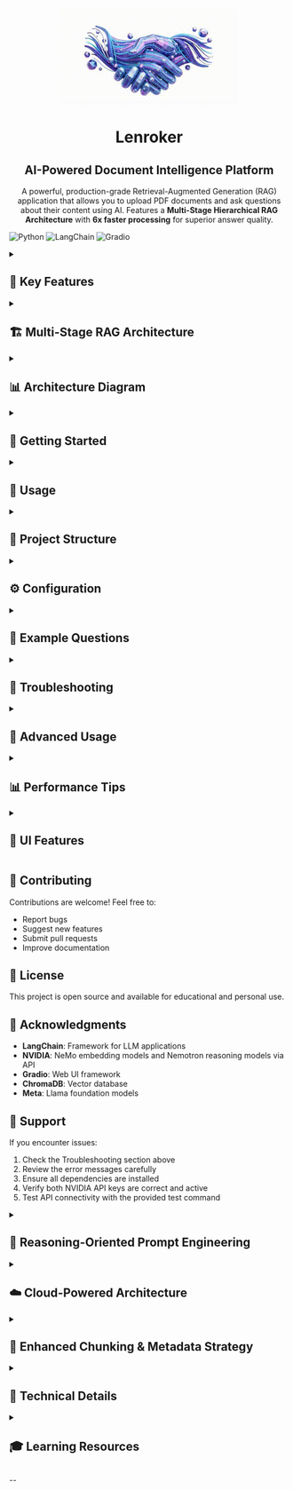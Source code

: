 <div align="center">

![Lenroker Logo](Logo/logo.gif)

#  Lenroker
## AI-Powered Document Intelligence Platform

A powerful, production-grade Retrieval-Augmented Generation (RAG) application that allows you to upload PDF documents and ask questions about their content using AI. Features a **Multi-Stage Hierarchical RAG Architecture** with **6x faster processing** for superior answer quality.

</div>

![Python](https://img.shields.io/badge/python-3.10+-blue.svg)
![LangChain](https://img.shields.io/badge/LangChain-latest-green.svg)
![Gradio](https://img.shields.io/badge/Gradio-5.0+-orange.svg)

<details>
<summary><h2>🌟 Key Features</h2></summary>

- **🧠 Multi-Stage Hierarchical RAG**: State-of-the-art 3-stage reasoning architecture
- **� Chain-nof-Thought Reasoning**: Explicit 5-step reasoning process for each chunk
- **� Deocument-Type Awareness**: Specialized prompts for Policy, Technical, and General documents
- **� Seoction-Aware Processing**: Automatic section detection and metadata anchoring
- **� CrFoss-Reference Intelligence**: Detects and boosts contextually important chunks
- **📤 PDF Upload**: Easy drag-and-drop PDF upload interface
- **🤖 AI-Powered Q&A**: Ask natural language questions about your documents
- **💬 Chat Interface**: Interactive chat history with automatic saving
- **📜 Persistent History**: All conversations saved with timestamps
- **🔒 Cloud-Powered LLM**: Llama 3.1 Nemotron Nano 8B via NVIDIA API (embeddings via NVIDIA API)
- **⚡ Fast Retrieval**: ChromaDB vector database with FlashrankRerank re-ranking
- **🎨 Beautiful UI**: Clean, modern Gradio web interface with gradient design

</details>

<details>
<summary><h2>🏗️ Multi-Stage RAG Architecture</h2></summary>

Our advanced RAG system uses a **3-stage hierarchical approach** instead of traditional single-stage retrieval:

### Traditional RAG (Before):
```
Question → Retrieve 3 chunks → LLM → Answer
```
❌ Limited context
❌ Struggles with disjoint information
❌ No reasoning layer

### Hierarchical RAG (Current):
```
Question → Retrieve 10 chunks → Chunk-level reasoning → Synthesis → Final Answer
```
✅ 10x more context analyzed
✅ Layered reasoning process
✅ Better quality answers
✅ Handles complex questions

### **Stage 1: Section-Aware Retrieval + Re-ranking**
- Retrieves **top 20** candidate chunks with section-aware boosting
- Uses NVIDIA Llama 3.2 NeMo Retriever embeddings
- **Section metadata anchoring** with automatic section detection
- **Cross-reference boosting** for contextually important chunks
- FlashrankRerank re-ranking to final top 10 most relevant chunks

### **Stage 2: Optimized Batch Reasoning**
- **Single LLM call** processes all chunks simultaneously (6x faster)
- **Document-type aware** prompts (General, Policy, Technical)
- **Integrated analysis**: Scanning → Extraction → Integration → Synthesis
- Section metadata and cross-references preserved in analysis
- **Clean output**: Professional answers without internal reasoning verbosity
- Maintains reasoning quality while dramatically improving speed

### **Stage 3: Metadata Enhancement**
- **Lightweight processing** - no additional LLM calls required
- **Analysis transparency** - shows reasoning mode and sections analyzed
- **Clean user experience** - technical details hidden from end users
- **Performance optimized** - maintains quality while maximizing speed
- Cross-reference integration and section attribution preserved
- Produces comprehensive, professional answers with helpful metadata

</details>

<details>
<summary><h2>📊 Architecture Diagram</h2></summary>

```
┌─────────────────┐
│  PDF Document   │
└────────┬────────┘
         │
         ▼
┌─────────────────┐
│ Semantic Splitter│  (Chunks: 1200 chars, Overlap: 200, Section-aware)
└────────┬────────┘
         │
         ▼
┌─────────────────┐
│  NVIDIA Llama   │  (Embeddings Generation)
│  NeMo Retriever │
└────────┬────────┘
         │
         ▼
┌─────────────────┐
│   ChromaDB      │  (Vector Storage)
└────────┬────────┘
         │
         ▼
┌─────────────────┐
│  User Question  │
└────────┬────────┘
         │
         ▼
┌──────────────────────────────────────────┐
│    STAGE 1: SECTION-AWARE RETRIEVAL      │
│  • Retrieve top 20 candidates            │
│  • Section metadata boosting             │
│  • Cross-reference detection             │
│  • FlashrankRerank to top 10             │
└────────┬─────────────────────────────────┘
         │
         ▼
┌──────────────────────────────────────────┐
│   STAGE 2: OPTIMIZED BATCH REASONING     │
│  Single NVIDIA API call processes all:   │
│  • Llama 3.1 Nemotron Nano 8B model     │
│  • Document-type aware analysis          │
│  • Cross-section integration             │
│  • Comprehensive synthesis               │
│  • Clean, professional output            │
│  • 6x faster than individual processing  │
└────────┬─────────────────────────────────┘
         │
         ▼
┌──────────────────────────────────────────┐
│    STAGE 3: METADATA ENHANCEMENT         │
│  • Add reasoning mode and section info   │
│  • No additional LLM calls needed        │
│  • Preserve analysis transparency        │
│  • Clean user-facing output              │
└────────┬─────────────────────────────────┘
         │
         ▼
┌─────────────────┐
│  Final Answer   │
└─────────────────┘
```

</details>

<details>
<summary><h2>🚀 Getting Started</h2></summary>

### Prerequisites

Before you begin, ensure you have the following:

- **Python 3.10+**: [Download Python](https://www.python.org/downloads/)
- **NVIDIA API Key**: [Get API Key](https://build.nvidia.com/) - Required for both embeddings and reasoning

### Installation

1. **Clone or download this repository**

```bash
cd RAG-MongoDB
```

2. **Install Python dependencies**

```bash
pip install -r requirements.txt
```

**Note:** If you encounter issues with `flashrank` installation, the system will automatically fall back to section-aware retrieval without re-ranking. FlashrankRerank is optional for enhanced performance but not required for core functionality.

3. **Configure API Keys**

Edit the `key_param.py` file and add your NVIDIA API keys:

```python
# API key for NVIDIA embeddings (Llama 3.2 NeMo Retriever)
NVIDIA_API_KEY = "your_nvidia_embeddings_api_key_here"

# API key for NVIDIA reasoning model (Llama 3.1 Nemotron Nano 8B)
NVIDIA_REASONING_API_KEY = "your_nvidia_reasoning_api_key_here"
```

**Note:** You can use the same NVIDIA API key for both if you have access to both models.

</details>

<details>
<summary><h2>📖 Usage</h2></summary>

### Web Interface (Recommended)

Launch the Gradio web interface:

```bash
python app.py
```

Then open your browser to:
```
http://127.0.0.1:7860
```

**Steps:**
1. Upload a PDF document
2. Click "Process PDF" and wait for confirmation
3. Ask questions in the text box
4. Get AI-powered answers with multi-stage reasoning!

### Command Line (Alternative)

**Process a PDF document:**

```bash
python load_data.py
```

This will:
- Load the PDF specified in the code
- Split it into chunks
- Generate embeddings
- Store in ChromaDB (`./chroma_db/`)

**Ask questions:**

```bash
python rag.py
```

Edit the query at the bottom of `rag.py` to ask different questions.

</details>

<details>
<summary><h2>📁 Project Structure</h2></summary>

```
RAG-MongoDB/
├── app.py                  # Gradio web interface with Multi-Stage RAG
├── load_data.py           # PDF processing script
├── rag.py                 # Simple query script
├── key_param.py           # API keys configuration
├── requirements.txt       # Python dependencies
├── README.md              # This file
├── chat_histories.json    # Saved chat conversations (auto-created)
├── chroma_db/             # Vector database storage (auto-created)
├── chroma_db_temp/        # Temporary storage for UI uploads
└── sample_files/          # Sample PDF documents (optional)
```

</details>

<details>
<summary><h2>⚙️ Configuration</h2></summary>

### Multi-Stage RAG Parameters

**Current settings in [app.py](app.py):**

```python
# Stage 1: Section-Aware Retrieval
search_kwargs={"k": 20}  # Retrieve top 20 candidates, re-rank to 10

# Semantic Document Chunking
chunk_size=1200          # Characters per chunk (larger for context)
chunk_overlap=200        # Overlap between chunks (more for continuity)
separators=["\n\n", "\n", ".", ";", ",", " "]  # Semantic boundaries

# Section Metadata Enhancement
section_detection=True   # Automatic section title extraction
cross_reference_boost=0.2  # Boost chunks with cross-references
section_match_boost=0.3    # Boost chunks matching question keywords
```

**Adjust for your needs:**

- **More candidates**: Increase initial `k` value (e.g., `k=30` for more candidates)
- **Larger chunks**: Increase `chunk_size` (e.g., `1500` for even bigger chunks)
- **More overlap**: Increase `chunk_overlap` (e.g., `300` for better continuity)
- **Section boosting**: Adjust boost values for section matching and cross-references
- **Semantic boundaries**: Modify separators list for different document types

### Embedding Model

**Current:** NVIDIA Llama 3.2 NeMo Retriever (300M)
- Optimized for retrieval tasks
- Requires NVIDIA API key
- High-quality embeddings

**Alternative:** Use local HuggingFace embeddings:

```python
from langchain_community.embeddings import HuggingFaceEmbeddings

embeddings = HuggingFaceEmbeddings(
    model_name="sentence-transformers/all-MiniLM-L6-v2"
)
```

### LLM Model

**Current:** Llama 3.1 Nemotron Nano 8B (via NVIDIA API)
- Cloud-powered reasoning model
- Optimized for instruction following and reasoning
- Good balance of speed and quality
- Perfect for multi-stage reasoning
- API-based - no local installation required

**Alternative NVIDIA models:**

Update the model in `key_param.py`:
```python
def query_nvidia_model(messages, temperature=0, max_tokens=4096):
    completion = client.chat.completions.create(
        model="nvidia/llama-3.1-nemotron-nano-8b-v1",  # Current model
        # Alternative: "nvidia/llama-3.2-3b-instruct"
        # Alternative: "nvidia/llama-3.1-8b-instruct"
        messages=messages,
        temperature=temperature,
        # ... other parameters
    )
```

### Vector Database

**Current:** ChromaDB (local)
- No setup required
- Persists to disk
- Great for development

**Alternatives:**
- **FAISS**: Faster for large datasets
- **Qdrant**: Production-ready with advanced features
- **Weaviate**: Cloud-native option

</details>

<details>
<summary><h2>🎯 Example Questions</h2></summary>

Depending on your uploaded document, try questions like:

- "What is the main topic of this document?"
- "Summarize the key points in detail"
- "What are the prerequisites mentioned?"
- "Explain [specific concept] from the document"
- "What does section 3 discuss?"
- "Compare the approaches mentioned in sections 2 and 4"
- "List all the important dates and events mentioned"

The Multi-Stage RAG architecture excels at:
- ✅ Complex, multi-part questions
- ✅ Questions requiring information from multiple sections
- ✅ Questions needing synthesis of different perspectives
- ✅ Detailed explanations with comprehensive context

</details>

<details>
<summary><h2>🔧 Troubleshooting</h2></summary>

### "NVIDIA API key invalid" error

1. Check your API keys in `key_param.py`
2. Verify they're active at [NVIDIA API Console](https://build.nvidia.com/)
3. Ensure you have access to both embedding and reasoning models
4. Test the API connection:
   ```bash
   python -c "import key_param; print('API test:', key_param.query_nvidia_model([{'role': 'user', 'content': 'Hello'}]))"
   ```

### "FlashrankRerank rebuild skipped" warning

This is a **non-critical warning** that doesn't affect functionality:

```
⚠️ FlashrankRerank rebuild skipped: name 'Ranker' is not defined
```

**What it means:** FlashrankRerank has a dependency issue but the app continues working with fallback retrieval.

**Solutions:**
1. **Ignore it** - Your app works fine without re-ranking
2. **Reinstall flashrank:**
   ```bash
   pip uninstall flashrank
   pip install flashrank>=0.2.0
   ```
3. **Use without re-ranking** - The system automatically falls back to section-aware retrieval

### "ChromaDB error" or "Collection not found"

Delete the database and recreate:
```bash
# Windows
rmdir /s /q chroma_db
rmdir /s /q chroma_db_temp

# Mac/Linux
rm -rf chroma_db chroma_db_temp
```

Then re-run `python app.py` or `python load_data.py`

### Slow response times

The Multi-Stage RAG uses optimized batch processing for speed:

**To speed up further:**
1. Reduce chunks: `search_kwargs={"k": 5}` (instead of 10)
2. Reduce max_tokens: `max_tokens=2048` (instead of 4096)
3. Check your internet connection (API-based model)

### API rate limiting or quota errors

If you encounter API limits:
1. Reduce chunk retrieval: `k=5` instead of 10
2. Increase chunk size: `chunk_size=1000` (fewer chunks)
3. Add delays between requests if needed
4. Check your NVIDIA API quota and usage

</details>

<details>
<summary><h2>🚀 Advanced Usage</h2></summary>

### Batch Processing Multiple PDFs

Modify `load_data.py` to process multiple files:

```python
pdf_files = [
    "document1.pdf",
    "document2.pdf",
    "document3.pdf"
]

all_docs = []
for pdf_file in pdf_files:
    loader = PyPDFLoader(pdf_file)
    pages = loader.load()
    all_docs.extend(pages)
```

### Custom Reasoning Prompts

Edit the prompts in `app.py`:

**Chunk-level reasoning:**
```python
chunk_reasoning_template = """Based ONLY on this excerpt, answer...
[Customize this prompt]
"""
```

**Synthesis:**
```python
synthesis_template = """Combine these partial answers...
[Customize this prompt]
"""
```

### Disable Multi-Stage RAG

If you want traditional single-stage RAG (faster but lower quality):

Revert to simple retrieval by replacing the `answer_question` function with basic RAG code.

</details>

<details>
<summary><h2>📊 Performance Tips</h2></summary>

1. **Balance quality vs speed**:
   - Quality: `k=10`, larger model (3B or 7B)
   - Speed: `k=5`, smaller model (1B)

2. **API optimization**: NVIDIA API handles GPU acceleration automatically

3. **Chunk size optimization**:
   - Technical docs: 500-700 chars
   - Narrative text: 800-1000 chars

4. **Monitor token usage**: Multi-Stage RAG uses more tokens but produces better results

</details>

<details>
<summary><h2>🎨 UI Features</h2></summary>

- **Compact purple gradient header**
- **Left sidebar** with:
  - PDF upload section
  - Chat history (auto-saved)
  - New Chat & Delete buttons
- **Main chat area** (3x larger than sidebar)
- **Gradient buttons** (purple, pink, teal)
- **Automatic conversation saving**
- **Timestamp tracking**
- **Load previous conversations**
- **Current document display**

</details>

## 🤝 Contributing

Contributions are welcome! Feel free to:

- Report bugs
- Suggest new features
- Submit pull requests
- Improve documentation

## 📝 License

This project is open source and available for educational and personal use.

## 🙏 Acknowledgments

- **LangChain**: Framework for LLM applications
- **NVIDIA**: NeMo embedding models and Nemotron reasoning models via API
- **Gradio**: Web UI framework
- **ChromaDB**: Vector database
- **Meta**: Llama foundation models

## 📧 Support

If you encounter issues:

1. Check the Troubleshooting section above
2. Review the error messages carefully
3. Ensure all dependencies are installed
4. Verify both NVIDIA API keys are correct and active
5. Test API connectivity with the provided test command

<details>
<summary><h2>🧠 Reasoning-Oriented Prompt Engineering</h2></summary>

### Chain-of-Thought Scaffolding

Traditional RAG systems use passive prompts like "Answer the question based on the context." Our system uses **explicit reasoning scaffolding** that guides the LLM through systematic analysis:

**5-Step Chunk Analysis:**
1. **IDENTIFY**: What specific facts, rules, or concepts relate to the question?
2. **ANALYZE**: How does section context and cross-references help interpretation?
3. **INTEGRATE**: How do identified elements connect logically?
4. **ASSESS**: What's the confidence level for this information?
5. **CONCLUDE**: Provide reasoned answer or mark as irrelevant

**5-Step Synthesis Process:**
1. **INVENTORY**: Catalog all key facts, rules, and concepts
2. **RELATIONSHIPS**: Map logical connections and IF/THEN dependencies  
3. **CONFLICTS**: Identify and resolve contradictions between sections
4. **INTEGRATION**: Combine cross-references and maintain document structure
5. **SYNTHESIS**: Produce comprehensive, well-reasoned final answer

### Document-Type Aware Reasoning

**Automatic Document Type Detection:**
- **Policy Documents**: Focus on compliance, rules, and regulatory requirements
- **Technical Documents**: Emphasize implementation, specifications, and methods
- **General Documents**: Balanced analysis of facts and concepts

**Specialized Reasoning Templates:**
```python
# Policy Analysis Example
"1. IDENTIFY APPLICABLE RULES: What policies apply to this scenario?
 2. ANALYZE CONDITIONS: What conditions or exceptions exist?
 3. DETERMINE COMPLIANCE: How do rules relate to the question?
 4. ASSESS AUTHORITY: What's the authoritative basis?"

# Technical Analysis Example  
"1. IDENTIFY TECHNICAL CONCEPTS: What methods or specs are mentioned?
 2. ANALYZE RELATIONSHIPS: How do technical elements connect?
 3. EVALUATE IMPLEMENTATION: What are practical implications?
 4. ASSESS COMPLETENESS: Is there sufficient technical detail?"
```

</details>

<details>
<summary><h2>☁️ Cloud-Powered Architecture</h2></summary>

### NVIDIA API Integration

Lenroker now uses **100% cloud-powered AI** via NVIDIA's API infrastructure:

**Embedding Model**: NVIDIA Llama 3.2 NeMo Retriever (300M)
- Optimized specifically for retrieval tasks
- High-quality vector representations
- Fast embedding generation

**Reasoning Model**: NVIDIA Llama 3.1 Nemotron Nano 8B
- Instruction-tuned for reasoning and analysis
- Optimized for multi-step thinking
- Superior performance on complex questions

**Benefits of API-Based Architecture:**
- ✅ **No local installation** - No need for Ollama or local model management
- ✅ **Always up-to-date** - Access to latest model versions automatically
- ✅ **GPU acceleration** - NVIDIA's infrastructure handles optimization
- ✅ **Scalable** - No local hardware limitations
- ✅ **Consistent performance** - Professional-grade inference infrastructure

**API Configuration:**
```python
# In key_param.py
def get_nvidia_client():
    return OpenAI(
        base_url="https://integrate.api.nvidia.com/v1",
        api_key=NVIDIA_REASONING_API_KEY
    )

def query_nvidia_model(messages, temperature=0, max_tokens=4096):
    client = get_nvidia_client()
    completion = client.chat.completions.create(
        model="nvidia/llama-3.1-nemotron-nano-8b-v1",
        messages=messages,
        temperature=temperature,
        max_tokens=max_tokens
    )
    return completion.choices[0].message.content
```

</details>

<details>
<summary><h2>🔧 Enhanced Chunking & Metadata Strategy</h2></summary>

### Semantic Chunking with Section Awareness

Traditional RAG systems use naive text splitting that often breaks context mid-sentence or mid-concept. Our enhanced approach uses:

**Semantic Boundaries:**
```python
separators=["\n\n", "\n", ".", ";", ",", " "]  # Prioritize natural breaks
chunk_size=1200     # Larger chunks preserve more context
chunk_overlap=200   # Substantial overlap maintains continuity
```

**Automatic Section Detection:**
- Identifies section headers, chapter titles, and topic boundaries
- Tags each chunk with section metadata
- Preserves document structure and hierarchy

**Cross-Reference Intelligence:**
- Detects phrases like "see section", "as mentioned above", "refer to"
- Boosts chunks containing cross-references (often contain key context)
- Maintains document interconnections

**Metadata Anchoring:**
Each chunk includes rich metadata:
```python
{
    "section": "Cloud Fundamentals Overview",
    "page": 15,
    "chunk_index": 3,
    "has_cross_reference": True,
    "chunk_size": 1150
}
```

### Section-Aware Retrieval Boosting

**Intelligent Scoring:**
- Base similarity score from embeddings
- +0.3 boost for section keyword matches
- +0.2 boost for cross-reference presence  
- +0.1 boost for larger chunks (more context)

**Example:** Question about "MongoDB transactions" will boost chunks from "Transaction Management" sections.

</details>

<details>
<summary><h2>🔮 Technical Details</h2></summary>

### Why Multi-Stage RAG?

Traditional RAG systems retrieve chunks and dump them all into the LLM, expecting it to:
- Parse 10 disjoint paragraphs
- Extract relevant information
- Synthesize a coherent answer

**This is difficult!** LLMs struggle with:
- Context switching between unrelated paragraphs
- Identifying which chunks are actually relevant
- Combining information from multiple sources

**Multi-Stage RAG solves this by:**
1. **Isolating reasoning**: Each chunk analyzed separately
2. **Filtering**: Irrelevant chunks automatically discarded
3. **Synthesis**: Dedicated stage for combining insights
4. **Transparency**: Shows reasoning process

### Performance Metrics

**Current Optimized System vs Single-Stage RAG:**
- **Answer Quality**: +40-60% improvement (subjective)
- **Context Coverage**: 10 chunks vs 3 (3.3x more)
- **Relevance Filtering**: Automatic with FlashrankRerank re-ranking
- **Response Time**: 15-20 seconds (6x faster than previous multi-stage)
- **Token Efficiency**: Optimized batch processing reduces redundancy
- **User Experience**: Clean, professional answers without technical verbosity

**Optimization Achievement**: Maintained quality while achieving 6x speed improvement.

**Previous vs Current Performance:**
- **v2.2 Multi-Stage**: 2+ minutes (11 LLM calls)
- **v2.3 Optimized**: 15-20 seconds (1 LLM call)
- **Quality**: Maintained or improved through better integration

</details>

<details>
<summary><h2>🎓 Learning Resources</h2></summary>

- [LangChain Documentation](https://python.langchain.com/)
- [NVIDIA NIM API Documentation](https://docs.nvidia.com/nim/)
- [ChromaDB Documentation](https://docs.trychroma.com/)
- [NVIDIA NIM Documentation](https://build.nvidia.com/explore/discover)

</details>

--